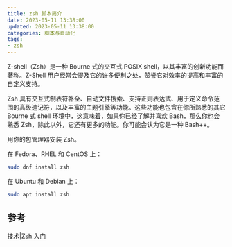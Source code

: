 ```yaml
---
title: zsh 脚本简介
date: 2023-05-11 13:38:00
updated: 2023-05-11 13:38:00
categories: 脚本与自动化
tags:
- zsh
---
```


Z-shell（Zsh）是一种 Bourne 式的交互式 POSIX shell，以其丰富的创新功能而著称。Z-Shell 用户经常会提及它的许多便利之处，赞誉它对效率的提高和丰富的自定义支持。

Zsh 具有交互式制表符补全、自动文件搜索、支持正则表达式、用于定义命令范围的高级速记符，以及丰富的主题引擎等功能。这些功能也包含在你所熟悉的其它 Bourne 式 shell 环境中，这意味着，如果你已经了解并喜欢 Bash，那么你也会熟悉 Zsh，除此以外，它还有更多的功能。你可能会认为它是一种 Bash++。

用你的包管理器安装 Zsh。

在 Fedora、RHEL 和 CentOS 上：

```sh
sudo dnf install zsh
```

在 Ubuntu 和 Debian 上：

```sh
sudo apt install zsh
```

<!-- more -->

## 参考

[技术|Zsh 入门](https://linux.cn/article-11378-1.html)
